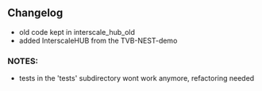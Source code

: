 ## Changelog
* old code kept in interscale_hub_old
* added InterscaleHUB from the TVB-NEST-demo

### NOTES:
* tests in the 'tests' subdirectory wont work anymore, refactoring needed

